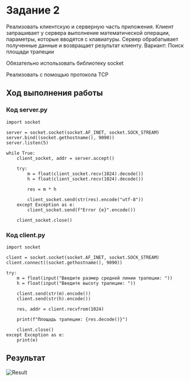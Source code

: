 # Задание 2

Реализовать клиентскую и серверную часть приложения. Клиент запрашивает у сервера выполнение математической операции,
параметры, которые вводятся с клавиатуры. Сервер обрабатывает полученные данные и возвращает результат клиенту. Вариант:
Поиск площади трапеции

Обязательно использовать библиотеку socket

Реализовать с помощью протокола TCP

## Ход выполнения работы

### Код server.py

    import socket

    server = socket.socket(socket.AF_INET, socket.SOCK_STREAM)
    server.bind((socket.gethostname(), 9090))
    server.listen(5)
    
    while True:
        client_socket, addr = server.accept()
    
        try:
            m = float(client_socket.recv(1024).decode())
            h = float(client_socket.recv(1024).decode())
    
            res = m * h
    
            client_socket.send(str(res).encode("utf-8"))
        except Exception as e:
            client_socket.send(f"Error {e}".encode())
    
        client_socket.close()

### Код client.py

    import socket

    client = socket.socket(socket.AF_INET, socket.SOCK_STREAM)
    client.connect((socket.gethostname(), 9090))
    
    try:
        m = float(input("Введите размер средней линии трапеции: "))
        h = float(input("Введите высоту трапеции: "))
    
        client.send(str(m).encode())
        client.send(str(h).encode())
    
        res, addr = client.recvfrom(1024)
    
        print(f"Площадь трапеции: {res.decode()}")
    
        client.close()
    except Exception as e:
        print(e)

## Результат

![Result](images/task_2.png)
